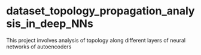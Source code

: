 # dataset_topology_propagation_analysis_in_deep_NNs
This project involves analysis of topology along different layers of neural networks of autoencoders

